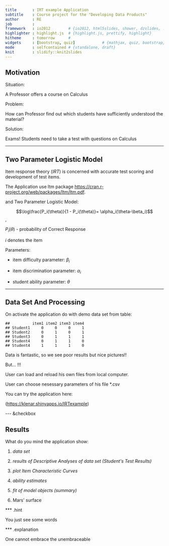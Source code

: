 ```yaml
---
title       : IRT example Application 
subtitle    : Course project for the "Developing Data Products"
author      : RE
job         : 
framework   : io2012        # {io2012, html5slides, shower, dzslides, ...}
highlighter : highlight.js  # {highlight.js, prettify, highlight}
hitheme     : tomorrow      # 
widgets     : [bootstrap, quiz]            # {mathjax, quiz, bootstrap}
mode        : selfcontained # {standalone, draft}
knit        : slidify::knit2slides
---
```

## Motivation

 
 Situation:
 
 A Professor offers a course on Calculus
 
 
 
 
 Problem:
 
  How can Professor find out which students have sufficiently understood the material?
 
 
 
 Solution:

 Exams!  Students need to take a test with questions on Calculus




---

## Two Parameter Logistic Model

Item response theory (*IRT*) is concerned with accurate test scoring and development of test items. 


The Application use ltm package https://cran.r-project.org/web/packages/ltm/ltm.pdf.

and Two Parameter Logistic Model:

$$\log\frac{P_i(\theta)}{1 - P_i(\theta)}= \alpha_i(\theta-\beta_i)$$,

$P_i(\theta)$ - probability of Correct Response

$i$ denotes the item

Parameters:

* item difficulty parameter: $\beta_i$

* item discrimination parameter: $\alpha_i$

* student ability parameter: $\theta$

---
## Data Set And  Processing

On activate the application do with demo data set from table:


```
##          item1 item2 item3 item4
## Student1     0     0     0     1
## Student2     0     1     0     1
## Student3     0     1     1     1
## Student4     0     1     1     0
## Student4     1     1     1     0
```

Data is fantastic, so we  see poor results but nice pictures!!

But... !!!

User can load and reload his own files from local computer.

User can choose nesessary parameters of his file *.csv


You can try the application here:

 (https://klenar.shinyapps.io/IRTexample)

--- &checkbox

## Results


What do you mind the application show:

1. _data set_

2. _results of Descriptive Analyses of data set (Student's Test Results)_

3. _plot Item Characteristic Curves_

4. _ability estimates_

5. _fit of model objects (summary)_

6. Mars' surface


*** .hint

You just see some words


*** .explanation

One cannot embrace the unembraceable








